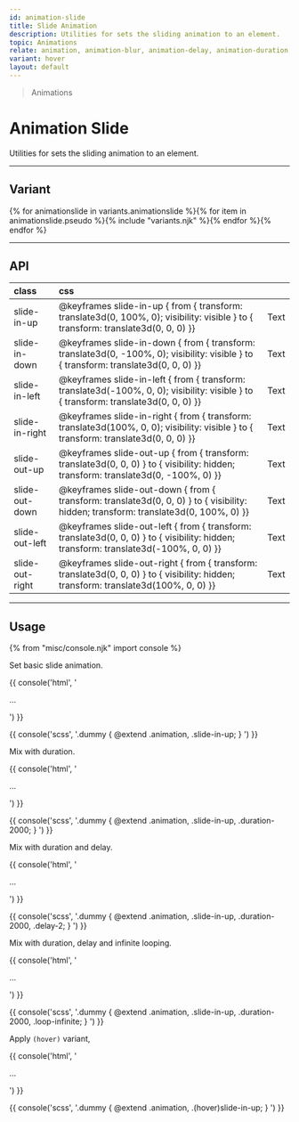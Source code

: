 ```yaml
---
id: animation-slide
title: Slide Animation
description: Utilities for sets the sliding animation to an element.
topic: Animations
relate: animation, animation-blur, animation-delay, animation-duration, animation-fade, animation-loop, animation-roll
variant: hover
layout: default
---
```


> Animations

# Animation Slide

Utilities for sets the sliding animation to an element.

---

## Variant

<div class="flex flex-gap-2 flex-wrap justify-start items-center">{% for animationslide in variants.animationslide %}{% for item in animationslide.pseudo %}{% include "variants.njk" %}{% endfor %}{% endfor %}</div>

---

## API

| <span class="padding-x-3 padding-y-1 text-white bg-shade-granite-5 font-semibold curve-border-md">class</span> | <span class="padding-x-3 padding-y-1 text-white bg-shade-granite-5 font-semibold curve-border-md">css</span> | |
|:--|:--|:-:|
| slide-in-up | @keyframes slide-in-up { from { transform: translate3d(0, 100%, 0); visibility: visible } to { transform: translate3d(0, 0, 0) }} | <div class="text-lg animation slide-in-up duration-800 delay-2 loop-infinite">Text</div> |
| slide-in-down | @keyframes slide-in-down { from { transform: translate3d(0, -100%, 0); visibility: visible } to { transform: translate3d(0, 0, 0) }} | <div class="text-lg animation slide-in-down duration-800 delay-2 loop-infinite">Text</div> |
| slide-in-left | @keyframes slide-in-left { from { transform: translate3d(-100%, 0, 0); visibility: visible } to { transform: translate3d(0, 0, 0) }} | <div class="text-lg animation slide-in-left duration-800 delay-2 loop-infinite">Text</div> |
| slide-in-right | @keyframes slide-in-right { from { transform: translate3d(100%, 0, 0); visibility: visible } to { transform: translate3d(0, 0, 0) }} | <div class="text-lg animation slide-in-right duration-800 delay-2 loop-infinite">Text</div> |
| slide-out-up | @keyframes slide-out-up { from { transform: translate3d(0, 0, 0) } to { visibility: hidden; transform: translate3d(0, -100%, 0) }} | <div class="text-lg animation slide-out-up duration-800 delay-2 loop-infinite">Text</div> |
| slide-out-down | @keyframes slide-out-down { from { transform: translate3d(0, 0, 0) } to { visibility: hidden; transform: translate3d(0, 100%, 0) }} | <div class="text-lg animation slide-out-down duration-800 delay-2 loop-infinite">Text</div> |
| slide-out-left | @keyframes slide-out-left { from { transform: translate3d(0, 0, 0) } to { visibility: hidden; transform: translate3d(-100%, 0, 0) }} | <div class="text-lg animation slide-out-left duration-800 delay-2 loop-infinite">Text</div> |
| slide-out-right | @keyframes slide-out-right { from { transform: translate3d(0, 0, 0) } to { visibility: hidden; transform: translate3d(100%, 0, 0) }} | <div class="text-lg animation slide-out-right duration-800 delay-2 loop-infinite">Text</div> |

---

## Usage

{% from "misc/console.njk" import console %}

Set basic slide animation.

{{ console('html',
'<div class="animation slide-in-up">
    ...
  </div>
') }}

{{ console('scss',
'.dummy {
    @extend
      .animation,
      .slide-in-up;
}
') }}

Mix with duration.

{{ console('html',
'<div class="animation slide-in-up duration-2000">
    ...
  </div>
') }}

{{ console('scss',
'.dummy {
    @extend
      .animation,
      .slide-in-up,
      .duration-2000;
}
') }}

Mix with duration and delay.

{{ console('html',
'<div class="animation slide-in-up duration-2000 delay-2">
    ...
  </div>
') }}

{{ console('scss',
'.dummy {
    @extend
      .animation,
      .slide-in-up,
      .duration-2000,
      .delay-2;
}
') }}

Mix with duration, delay and infinite looping.

{{ console('html',
'<div class="animation slide-in-up duration-2000 delay-2 loop-infinite">
    ...
  </div>
') }}

{{ console('scss',
'.dummy {
    @extend
      .animation,
      .slide-in-up,
      .duration-2000,
      .loop-infinite;
}
') }}

Apply `(hover)` variant,

{{ console('html',
'<div class="animation (hover)slide-in-up">
    ...
  </div>
') }}

{{ console('scss',
'.dummy {
    @extend
      .animation,
      .\(hover\)slide-in-up;
}
') }}
